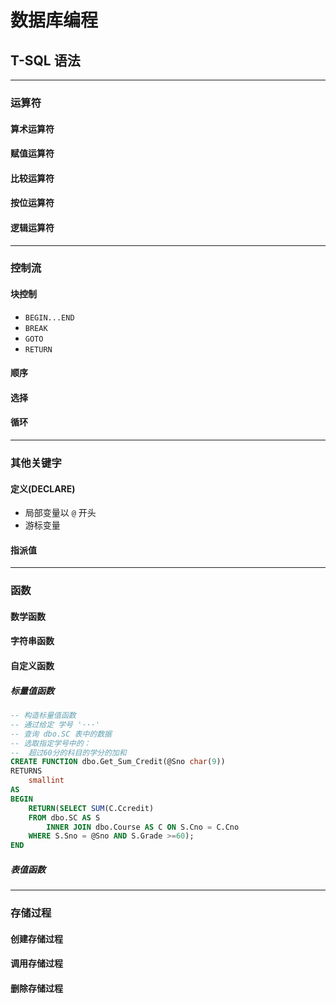 # 数据库编程

## T-SQL 语法

---

### 运算符

#### 算术运算符

#### 赋值运算符

#### 比较运算符

#### 按位运算符

#### 逻辑运算符

---

### 控制流

#### 块控制
- `BEGIN...END`
- `BREAK`
- `GOTO`
- `RETURN`

#### 顺序

#### 选择

#### 循环

---

### 其他关键字

#### 定义(DECLARE)
- 局部变量以 `@` 开头
- 游标变量

#### 指派值


---

### 函数

#### 数学函数

#### 字符串函数

#### 自定义函数

##### 标量值函数
```sql
-- 构造标量值函数
-- 通过给定 学号 '···'
-- 查询 dbo.SC 表中的数据
-- 选取指定学号中的：
--  超过60分的科目的学分的加和
CREATE FUNCTION dbo.Get_Sum_Credit(@Sno char(9))
RETURNS
	smallint
AS
BEGIN
	RETURN(SELECT SUM(C.Ccredit)
	FROM dbo.SC AS S
		INNER JOIN dbo.Course AS C ON S.Cno = C.Cno
	WHERE S.Sno = @Sno AND S.Grade >=60);
END
```

##### 表值函数


---

### 存储过程

#### 创建存储过程

#### 调用存储过程

#### 删除存储过程


